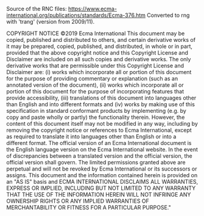 Source of the RNC files: https://www.ecma-international.org/publications/standards/Ecma-376.htm
Converted to rng with 'trang' (version from 2009/11).

COPYRIGHT NOTICE
©2019 Ecma International
This document may be copied, published and distributed to others, and certain derivative works of it may be prepared, copied, published, and distributed, in whole or in part, provided that the above copyright notice and this Copyright License and Disclaimer are included on all such copies and derivative works. The only derivative works that are permissible under this Copyright License and Disclaimer are:
(i)    works which incorporate all or portion of this document for the purpose of providing commentary or explanation (such as an annotated version of the document),
(ii)    works which incorporate all or portion of this document for the purpose of incorporating features that provide accessibility,
(iii)        translations of this document into languages other than English and into different formats and
(iv)   works by making use of this specification in standard conformant products by implementing (e.g. by copy and paste wholly or partly) the functionality therein.
However, the content of this document itself may not be modified in any way, including by removing the copyright notice or references to Ecma International, except as required to translate it into languages other than English or into a different format.
The official version of an Ecma International document is the English language version on the Ecma International website. In the event of discrepancies between a translated version and the official version, the official version shall govern.
The limited permissions granted above are perpetual and will not be revoked by Ecma International or its successors or assigns.
This document and the information contained herein is provided on an "AS IS" basis and ECMA INTERNATIONAL DISCLAIMS ALL WARRANTIES, EXPRESS OR IMPLIED, INCLUDING BUT NOT LIMITED TO ANY WARRANTY THAT THE USE OF THE INFORMATION HEREIN WILL NOT INFRINGE ANY OWNERSHIP RIGHTS OR ANY IMPLIED WARRANTIES OF MERCHANTABILITY OR FITNESS FOR A PARTICULAR PURPOSE."
